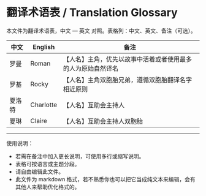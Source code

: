 # 翻译术语表 / Translation Glossary

本文件为翻译术语表，中文 — 英文 对照。表格列：中文、英文、备注（可选）。

| 中文 | English | 备注 |
| --- | --- | --- |
| 罗曼 | Roman | 【人名】主角，优先以故事中活着或者使用最多的人为原始自然译名 |
| 罗基 | Rocky | 【人名】主角双胞胎兄弟，遵循双胞胎翻译名字相近原则 |
| 夏洛特 | Charlotte | 【人名】互助会主持人 |
| 夏琳 | Claire | 【人名】互助会主持人双胞胎 |

---

使用说明：
- 若需在备注中加入更长说明，可使用多行或缩写说明。
- 表格可按语言或主题分段。
- 请自由编辑此文件。
- 此文件为 markdown 格式，若不熟悉你也可以把它当成纯文本来编辑，会有其他人来帮助优化格式的。
